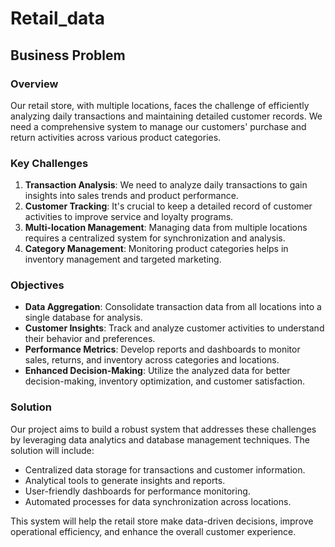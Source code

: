 # Retail_data

## Business Problem

### Overview
Our retail store, with multiple locations, faces the challenge of efficiently analyzing daily transactions and maintaining detailed customer records. We need a comprehensive system to manage our customers' purchase and return activities across various product categories.

### Key Challenges
1. **Transaction Analysis**: We need to analyze daily transactions to gain insights into sales trends and product performance.
2. **Customer Tracking**: It's crucial to keep a detailed record of customer activities to improve service and loyalty programs.
3. **Multi-location Management**: Managing data from multiple locations requires a centralized system for synchronization and analysis.
4. **Category Management**: Monitoring product categories helps in inventory management and targeted marketing.

### Objectives
- **Data Aggregation**: Consolidate transaction data from all locations into a single database for analysis.
- **Customer Insights**: Track and analyze customer activities to understand their behavior and preferences.
- **Performance Metrics**: Develop reports and dashboards to monitor sales, returns, and inventory across categories and locations.
- **Enhanced Decision-Making**: Utilize the analyzed data for better decision-making, inventory optimization, and customer satisfaction.

### Solution
Our project aims to build a robust system that addresses these challenges by leveraging data analytics and database management techniques. The solution will include:
- Centralized data storage for transactions and customer information.
- Analytical tools to generate insights and reports.
- User-friendly dashboards for performance monitoring.
- Automated processes for data synchronization across locations.

This system will help the retail store make data-driven decisions, improve operational efficiency, and enhance the overall customer experience.
